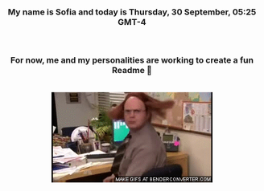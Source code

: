 


<div align="center">
<h3 >My name is Sofia and today is Thursday, 30 September, 05:25 GMT-4</h3><br>
<h3 >For now, me and my personalities are working to create a fun Readme 👋
</h3><br>
<img src='img/dwight.gif' alt='working...'/>
</div>
